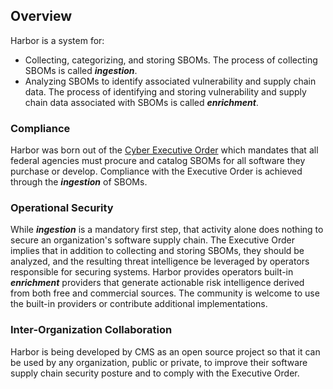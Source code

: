 ## Overview

Harbor is a system for:

- Collecting, categorizing, and storing SBOMs. The process of collecting SBOMs is called 
  **_ingestion_**.
- Analyzing SBOMs to identify associated vulnerability and supply chain data. The process of 
  identifying and storing vulnerability and supply chain data associated with SBOMs is called 
  **_enrichment_**.

### Compliance

Harbor was born out of the [Cyber Executive Order](https://www.whitehouse.gov/briefing-room/presidential-actions/2021/05/12/executive-order-on-improving-the-nations-cybersecurity/)
which mandates that all federal agencies must procure and catalog SBOMs for all software they 
purchase or develop. Compliance with the Executive Order is achieved through the **_ingestion_** 
of SBOMs.

### Operational Security

While **_ingestion_** is a mandatory first step, that activity alone does nothing to secure an
organization's software supply chain. The Executive Order implies that in addition to collecting 
and storing SBOMs, they should be analyzed, and the resulting threat intelligence be leveraged by 
operators responsible for securing systems. Harbor provides operators built-in **_enrichment_** 
providers that generate actionable risk intelligence derived from both free and commercial sources.
The community is welcome to use the built-in providers or contribute additional implementations.

### Inter-Organization Collaboration

Harbor is being developed by CMS as an open source project so that it can be used by any 
organization, public or private, to improve their software supply chain security posture and to
comply with the Executive Order.


